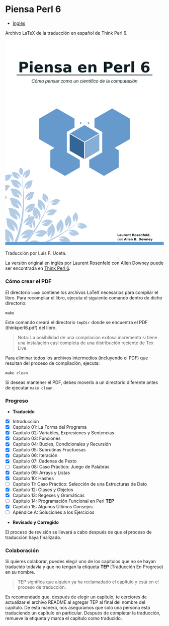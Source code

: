 # Piensa Perl 6

* [Inglés](./README-en.md)

Archivo LaTeX de la traducción en español de Think Perl 6.

![book cover](book/figs/thinkperl6_cover.png)

Traducción por Luis F. Uceta.

La versión original en inglés por Laurent Rosenfeld con Allen Downey puede
ser encontrada en [Think Perl 6](http://greenteapress.com/wp/think-perl-6/).

### Cómo crear el PDF

El directorio `book` contiene los archivos LaTeX necesarios para
compilar el libro. Para recompilar el libro, ejecuta el siguiente
comando dentro de dicho directorio:
```
make
```
Este comando creará el directorio `tmpDir` donde se encuentra el
PDF (thinkperl6.pdf) del libro. 

> Nota: La posibilidad de una compilación exitosa incrementa si tiene una instalación
> casi completa de una distribución reciente de Tex Live.

Para eliminar todos los archivos intermedios (incluyendo el PDF)
que resultan del proceso de compilación, ejecuta:
```
make clean
```
Si deseas mantener el PDF, debes moverlo a un directorio diferente antes
de ejecutar `make clean`.

### Progreso

* **Traducido**
- [x] Introducción 
- [x] Capítulo 01: La Forma del Programa
- [x] Capítulo 02: Variables, Expresiones y Sentencias
- [x] Capítulo 03: Funciones
- [x] Capítulo 04: Bucles, Condicionales y Recursión
- [x] Capítulo 05: Subrutinas Fructuosas
- [x] Capítulo 06: Iteración
- [x] Capítulo 07: Cadenas de Pexto
- [ ] Capítulo 08: Caso Práctico: Juego de Palabras
- [x] Capítulo 09: Arrays y Listas
- [x] Capítulo 10: Hashes
- [ ] Capítulo 11: Caso Práctico: Selección de una Estructuras de Dato
- [x] Capítulo 12: Clases y Objetos
- [x] Capítulo 13: Regexes y Gramáticas
- [ ] Capítulo 14: Programación Funcional en Perl **TEP**
- [x] Capítulo 15: Algunos Últimos Consejos
- [ ] Apéndice A:  Soluciones a los Ejercicios

* **Revisado y Corregido**

El proceso de revisión se llevará a cabo después de que el proceso de traducción haya
finalizado.

### Colaboración

Si quieres colaborar, puedes elegir uno de los capítulos que no se hayan
traducido todavía y que no tengan la etiqueta **TEP** (Traducción En Progreso) en su nombre.

> TEP significa que alquien ya ha reclamadado el capítulo y está en el proceso
> de traducción. 

Es recomendado que, después de elegir un capítulo, te cerciores de actualizar el archivo
README al agregar TEP al final del nombre del capítulo. De esta manera, nos aseguramos que 
solo una persona está traduciendo un capítulo en particular. Después de completar la traducción,
remueve la etiqueta y marca el capítulo como traducido. 

